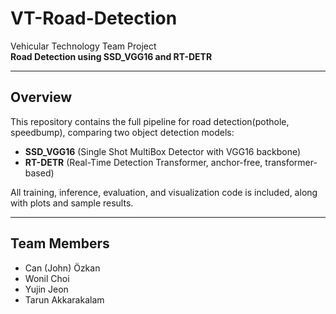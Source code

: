 # VT-Road-Detection
Vehicular Technology Team Project  
**Road Detection using SSD_VGG16 and RT-DETR**

---

## Overview

This repository contains the full pipeline for road detection(pothole, speedbump), comparing two object detection models:
- **SSD_VGG16** (Single Shot MultiBox Detector with VGG16 backbone)
- **RT-DETR** (Real-Time Detection Transformer, anchor-free, transformer-based)

All training, inference, evaluation, and visualization code is included, along with plots and sample results.

---

## Team Members
- Can (John) Özkan
- Wonil Choi
- Yujin Jeon
- Tarun Akkarakalam


